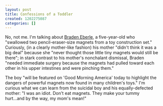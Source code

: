 ```yaml
---
layout: post
title: Confessions of a Toddler
created: 1202275087
categories: []
---
```

No, not me. I'm talking about <a href="http://origin.mercurynews.com/healthandscience/ci_8172204" rel="external">Braden Eberle</a>, a five-year-old who "swallowed two pencil-eraser-size magnets from a toy construction set." Curiously, (in a clearly mother-like fashion) his mother "didn't think it was a big deal" because she "never thought those little tiny magnets would still be there"; in stark contrast to his mother's nonchalant dismissal, Braden "needed immediate surgery because the magnets had pulled toward each other in his upper intestines and were pinching them."

The boy "will be featured on 'Good Morning America' today to highlight the dangers of powerful magnets now found in many children's toys." I'm curious what we can learn from the suicidal boy and his equally-defected mother: "I was an idiot. Don't eat magnets. They make your tummy hurt...and by the way, my mom's mean!"
